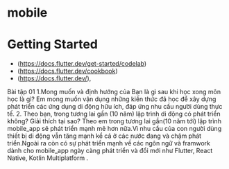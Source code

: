 ﻿# mobile
# Getting Started
- (https://docs.flutter.dev/get-started/codelab)
- (https://docs.flutter.dev/cookbook)
- (https://docs.flutter.dev/),

Bài tập 01
1.Mong muốn và định hướng của Bạn là gì sau khi học xong môn học là gì?
Em mong muốn vận dụng những kiến thức đã học để xây dựng phát triển các ứng dụng di động hữu ích, đáp ứng nhu cầu người dùng thực tế. 
2. Theo bạn, trong tương lai gần (10 năm) lập trình di động có phát triển không? Giải thích tại sao?
Theo em trong tương lai gần(10 năm tới) lập trình mobile_app sẽ phát triển mạnh mẽ hơn nữa.Vì nhu cầu của con người dùng thiết bị di động vẫn tăng mạnh kể cả ở các nước đang và chậm phát triển.Ngoài ra còn có sự phát triển mạnh về các ngôn ngữ và framwork dành cho mobile_app ngày càng phát triển và đổi mới như Flutter, React Native, Kotlin Multiplatform .

